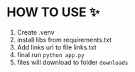   # HOW TO USE ✨ 
  1. Create .venv
  2. install libs from requirements.txt
  3. Add links url to file links.txt
  4. final run
  `python app.py`
  5. files will download to folder `downloads`
